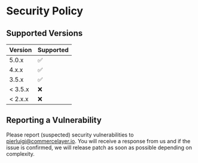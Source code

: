 # Security Policy

## Supported Versions

| Version | Supported          |
| ------- | ------------------ |
| 5.0.x   | :white_check_mark: |
| 4.x.x   | :white_check_mark: |
| 3.5.x   | :white_check_mark: |
| < 3.5.x | :x:                |
| < 2.x.x | :x:                |

## Reporting a Vulnerability

Please report (suspected) security vulnerabilities to pierluigi@commercelayer.io.
You will receive a response from us and if the issue is confirmed, we will release patch as soon as possible depending on complexity.
